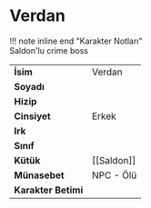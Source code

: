 # Verdan   
  
!!! note inline end "Karakter Notları"  
	Saldon'lu crime boss     
  
|  |  |  
|---|---|  
| **İsim** | Verdan |  
| **Soyadı** |  |  
| **Hizip** |  |  
| **Cinsiyet** | Erkek |  
| **Irk** |  |  
| **Sınıf** |  |  
| **Kütük** | [[Saldon]] |  
| **Münasebet** | NPC - Ölü |  
| **Karakter Betimi** |  |  
  
  
